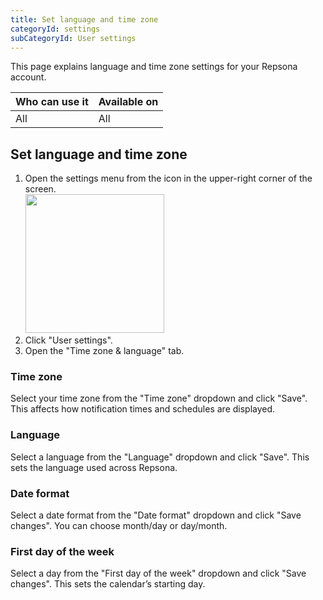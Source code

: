 ```yaml
---
title: Set language and time zone
categoryId: settings
subCategoryId: User settings
---
```


This page explains language and time zone settings for your Repsona account.

| Who can use it | Available on |
|---|---|
| All | All |

## Set language and time zone

1. Open the settings menu from the icon in the upper-right corner of the screen.<br><img src="/images/help/menu-button.png" width="222">
2. Click "User settings".
3. Open the "Time zone & language" tab.

### Time zone

Select your time zone from the "Time zone" dropdown and click "Save". This affects how notification times and schedules are displayed.

### Language

Select a language from the "Language" dropdown and click "Save". This sets the language used across Repsona.

### Date format

Select a date format from the "Date format" dropdown and click "Save changes". You can choose month/day or day/month.

### First day of the week

Select a day from the "First day of the week" dropdown and click "Save changes". This sets the calendar’s starting day.
